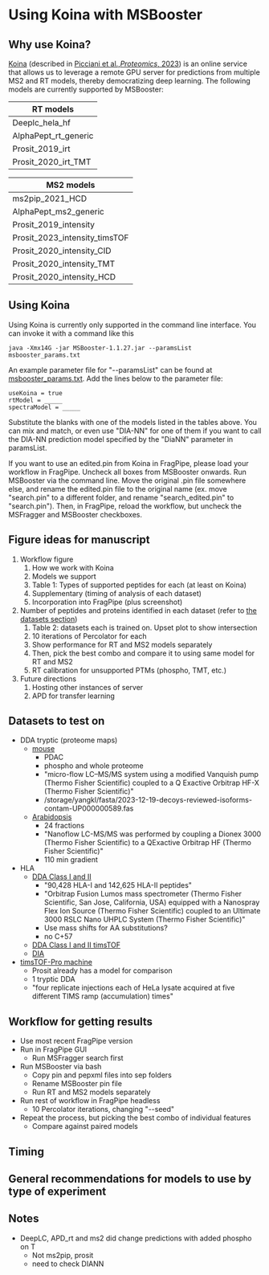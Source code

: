 # Using Koina with MSBooster

## Why use Koina?
[Koina](https://koina.proteomicsdb.org/) (described in [Picciani et al.,_Proteomics_, 2023](https://pubmed.ncbi.nlm.nih.gov/37672792/))
is an online service that allows us to leverage a remote GPU server for predictions
from multiple MS2 and RT models, thereby democratizing deep learning. The following
models are currently supported by MSBooster:

| RT models            | 
|----------------------|
| Deeplc_hela_hf       |
| AlphaPept_rt_generic |
| Prosit_2019_irt      |
| Prosit_2020_irt_TMT  |

| MS2 models                    |
|-------------------------------|
| ms2pip_2021_HCD               |
| AlphaPept_ms2_generic         |
| Prosit_2019_intensity         |
| Prosit_2023_intensity_timsTOF |
| Prosit_2020_intensity_CID     |
| Prosit_2020_intensity_TMT     |
| Prosit_2020_intensity_HCD     |

## Using Koina
Using Koina is currently only supported in the command line interface. You can invoke
it with a command like this
```
java -Xmx14G -jar MSBooster-1.1.27.jar --paramsList msbooster_params.txt
```
An example parameter file for "--paramsList" can be found at
[msbooster_params.txt](msbooster_params.txt). Add the lines below to the
parameter file:
```
useKoina = true
rtModel = _____
spectraModel = _____
```
Substitute the blanks with one of the models listed in the tables above.
You can mix and match, or even use "DIA-NN" for one of them if you want
to call the DIA-NN prediction model specified by the "DiaNN" parameter
in paramsList.

If you want to use an edited.pin from Koina in FragPipe, please load your workflow
in FragPipe. Uncheck all boxes from MSBooster onwards. Run MSBooster via the command
line. Move the original .pin file somewhere else, and rename the edited.pin file
to the original name (ex. move "search.pin" to a different folder, and rename
"search_edited.pin" to "search.pin"). Then, in FragPipe, reload the workflow, but
uncheck the MSFragger and MSBooster checkboxes.

## Figure ideas for manuscript
1. Workflow figure
    1. How we work with Koina
    2. Models we support
    3. Table 1: Types of supported peptides for each (at least on Koina)
    4. Supplementary (timing of analysis of each dataset)
    5. Incorporation into FragPipe (plus screenshot)
2. Number of peptides and proteins identified in each dataset (refer to
   [the datasets section](#datasets-to-test-on))
    1. Table 2: datasets each is trained on. Upset plot to show intersection
    2. 10 iterations of Percolator for each
    3. Show performance for RT and MS2 models separately
    4. Then, pick the best combo and compare it to using same model for RT and MS2
    5. RT calibration for unsupported PTMs (phospho, TMT, etc.)
3. Future directions
    1. Hosting other instances of server
    2. APD for transfer learning

## Datasets to test on
- DDA tryptic (proteome maps)
    - [mouse](https://www.nature.com/articles/s41592-022-01526-y)
        - PDAC
        - phospho and whole proteome
        - "micro-flow LC–MS/MS system using a modified Vanquish pump (Thermo Fisher
          Scientific) coupled to a Q Exactive Orbitrap HF-X (Thermo Fisher Scientific)"
        - /storage/yangkl/fasta/2023-12-19-decoys-reviewed-isoforms-contam-UP000000589.fas
    - [Arabidopsis](https://www.nature.com/articles/s41586-020-2094-2)
        - 24 fractions
        - "Nanoflow LC-MS/MS was performed by coupling a Dionex 3000 (Thermo Fisher
          Scientific) to a QExactive Orbitrap HF (Thermo Fisher Scientific)"
        - 110 min gradient
- HLA
    - [DDA Class I and II](https://jitc.bmj.com/content/9/4/e002071)
        - "90,428 HLA-I and 142,625 HLA-II peptides"
        - "Orbitrap Fusion Lumos mass spectrometer (Thermo Fisher Scientific, San Jose,
          California, USA) equipped with a Nanospray Flex Ion Source (Thermo Fisher
          Scientific) coupled to an Ultimate 3000 RSLC Nano UHPLC System (Thermo Fisher
          Scientific)"
        - Use mass shifts for AA substitutions?
        - no C+57
    - [DDA Class I and II timsTOF](https://www.mcponline.org/article/S1535-9476(23)00073-7/fulltext)
    - [DIA](https://www.mcponline.org/article/S1535-9476(21)00053-0/fulltext)
- [timsTOF-Pro machine](https://www.ncbi.nlm.nih.gov/pmc/articles/PMC6283298/)
    - Prosit already has a model for comparison
    - 1 tryptic DDA
    - "four replicate injections each of HeLa lysate acquired at five different
      TIMS ramp (accumulation) times"

## Workflow for getting results
- Use most recent FragPipe version
- Run in FragPipe GUI
    - Run MSFragger search first
- Run MSBooster via bash
    - Copy pin and pepxml files into sep folders
    - Rename MSBooster pin file
    - Run RT and MS2 models separately
- Run rest of workflow in FragPipe headless
    - 10 Percolator iterations, changing "--seed"
- Repeat the process, but picking the best combo of individual features
    - Compare against paired models

## Timing

## General recommendations for models to use by type of experiment

## Notes
- DeepLC, APD_rt and ms2 did change predictions with added phospho on T
    - Not ms2pip, prosit
    - need to check DIANN

